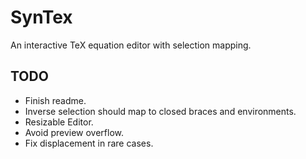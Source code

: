 # SynTex

An interactive TeX equation editor with selection mapping.

## TODO

- Finish readme.
- Inverse selection should map to closed braces and environments.
- Resizable Editor.
- Avoid preview overflow.
- Fix displacement in rare cases.
